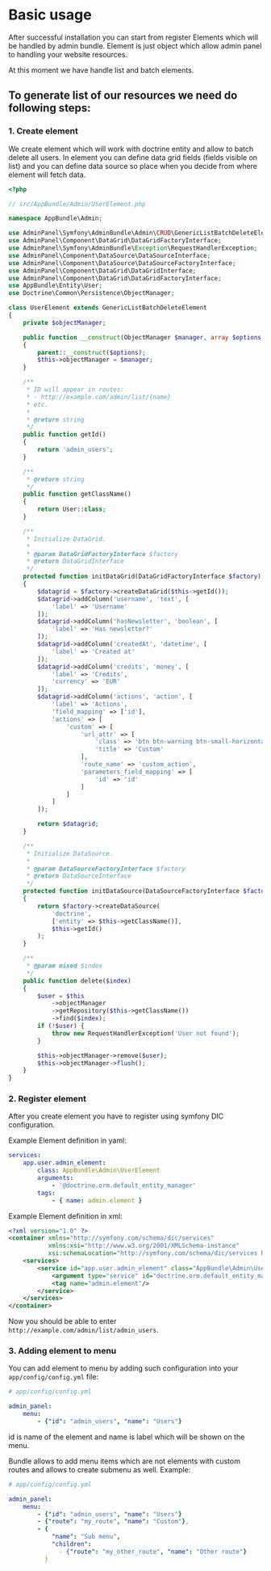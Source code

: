 # Basic usage

After successful installation you can start from register Elements which will be handled by admin bundle.
Element is just object which allow admin panel to handling your website resources.

At this moment we have handle list and batch elements.

## To generate list of our resources we need do following steps:

### 1. Create element

We create element which will work with doctrine entity and allow to batch delete all users.
In element you can define data grid fields (fields visible on list) and you can define data source
so place when you decide from where element will fetch data.

```php
<?php

// src/AppBundle/Admin/UserElement.php

namespace AppBundle\Admin;

use AdminPanel\Symfony\AdminBundle\Admin\CRUD\GenericListBatchDeleteElement;
use AdminPanel\Component\DataGrid\DataGridFactoryInterface;
use AdminPanel\Symfony\AdminBundle\Exception\RequestHandlerException;
use AdminPanel\Component\DataSource\DataSourceInterface;
use AdminPanel\Component\DataSource\DataSourceFactoryInterface;
use AdminPanel\Component\DataGrid\DataGridInterface;
use AdminPanel\Component\DataGrid\DataGridFactoryInterface;
use AppBundle\Entity\User;
use Doctrine\Common\Persistence\ObjectManager;

class UserElement extends GenericListBatchDeleteElement
{
    private $objectManager;

    public function __construct(ObjectManager $manager, array $options = [])
    {
        parent::__construct($options);
        $this->objectManager = $manager;
    }

    /**
     * ID will appear in routes:
     * - http://example.com/admin/list/{name}
     * etc.
     *
     * @return string
     */
    public function getId()
    {
        return 'admin_users';
    }

    /**
     * @return string
     */
    public function getClassName()
    {
        return User::class;
    }

    /**
     * Initialize DataGrid.
     *
     * @param DataGridFactoryInterface $factory
     * @return DataGridInterface
     */
    protected function initDataGrid(DataGridFactoryInterface $factory)
    {
        $datagrid = $factory->createDataGrid($this->getId());
        $datagrid->addColumn('username', 'text', [
            'label' => 'Username'
        ]);
        $datagrid->addColumn('hasNewsletter', 'boolean', [
            'label' => 'Has newsletter?'
        ]);
        $datagrid->addColumn('createdAt', 'datetime', [
            'label' => 'Created at'
        ]);
        $datagrid->addColumn('credits', 'money', [
            'label' => 'Credits',
            'currency' => 'EUR'
        ]);
        $datagrid->addColumn('actions', 'action', [
            'label' => 'Actions',
            'field_mapping' => ['id'],
            'actions' => [
                'custom' => [
                    'url_attr' => [
                        'class' => 'btn btn-warning btn-small-horizontal',
                        'title' => 'Custom'
                    ],
                    'route_name' => 'custom_action',
                    'parameters_field_mapping' => [
                        'id' => 'id'
                    ]
                ]
            ]
        ]);

        return $datagrid;
    }

    /**
     * Initialize DataSource.
     *
     * @param DataSourceFactoryInterface $factory
     * @return DataSourceInterface
     */
    protected function initDataSource(DataSourceFactoryInterface $factory)
    {
        return $factory->createDataSource(
            'doctrine',
            ['entity' => $this->getClassName()],
            $this->getId()
        );
    }

    /**
     * @param mixed $index
     */
    public function delete($index)
    {
        $user = $this
            ->objectManager
            ->getRepository($this->getClassName())
            ->find($index);
        if (!$user) {
            throw new RequestHandlerException('User not found');
        }

        $this->objectManager->remove($user);
        $this->objectManager->flush();
    }
}
```

### 2. Register element

After you create element you have to register using symfony DIC configuration.

Example Element definition in yaml:

```yml
services:
    app.user.admin_element:
        class: AppBundle\Admin\UserElement
        arguments:
            - '@doctrine.orm.default_entity_manager'
        tags:
            - { name: admin.element }
```

Example Element definition in xml:

```xml
<?xml version="1.0" ?>
<container xmlns="http://symfony.com/schema/dic/services"
           xmlns:xsi="http://www.w3.org/2001/XMLSchema-instance"
           xsi:schemaLocation="http://symfony.com/schema/dic/services http://symfony.com/schema/dic/services/services-1.0.xsd">
    <services>
        <service id="app.user.admin_element" class="AppBundle\Admin\UserElement">
            <argument type="service" id="doctrine.orm.default_entity_manager"/>
            <tag name="admin.element"/>
        </service>
    </services>
</container>
```

Now you should be able to enter `http://example.com/admin/list/admin_users`.

### 3. Adding element to menu

You can add element to menu by adding such configuration into your `app/config/config.yml` file:

```yaml
# app/config/config.yml

admin_panel:
    menu:
        - {"id": "admin_users", "name": "Users"}
```

id is name of the element and name is label which will be shown on the menu.

Bundle allows to add menu items which are not elements with custom routes and allows to create submenu as well.
Example:

```yaml
# app/config/config.yml

admin_panel:
    menu:
        - {"id": "admin_users", "name": "Users"}
        - {"route": "my_route", "name": "Custom"},
        - {
            "name": "Sub menu",
            "children":
              - {"route": "my_other_route", "name": "Other route"}
          }
```
